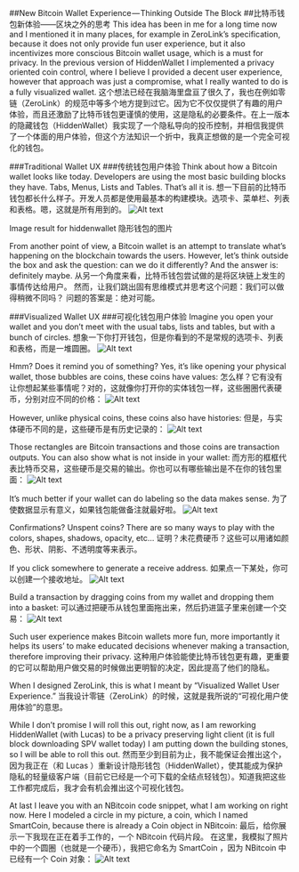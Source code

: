 ##New Bitcoin Wallet Experience — Thinking Outside The Block
##比特币钱包新体验——区块之外的思考
This idea has been in me for a long time now and I mentioned it in many places, for example in ZeroLink’s specification, because it does not only provide fun user experience, but it also incentivizes more conscious Bitcoin wallet usage, which is a must for privacy. In the previous version of HiddenWallet I implemented a privacy oriented coin control, where I believe I provided a decent user experience, however that approach was just a compromise, what I really wanted to do is a fully visualized wallet.
这个想法已经在我脑海里盘亘了很久了，我也在例如零链（ZeroLink）的规范中等多个地方提到过它。因为它不仅仅提供了有趣的用户体验，而且还激励了比特币钱包更谨慎的使用，这是隐私的必要条件。在上一版本的隐藏钱包（HiddenWallet）我实现了一个隐私导向的投币控制，并相信我提供了一个体面的用户体验，但这个方法知识一个折中，我真正想做的是一个完全可视化的钱包。

###Traditional Wallet UX
###传统钱包用户体验
Think about how a Bitcoin wallet looks like today. Developers are using the most basic building blocks they have. Tabs, Menus, Lists and Tables. That’s all it is.
想一下目前的比特币钱包都长什么样子。开发人员都是使用最基本的构建模块。选项卡、菜单栏、列表和表格。嗯，这就是所有用到的。
![Alt text](./0403_0.png)

Image result for hiddenwallet
隐形钱包的图片

From another point of view, a Bitcoin wallet is an attempt to translate what’s happening on the blockchain towards the users. However, let’s think outside the box and ask the question: can we do it differently? And the answer is: definitely maybe.
从另一个角度来看，比特币钱包尝试做的是将区块链上发生的事情传达给用户。 然而，让我们跳出固有思维模式并思考这个问题：我们可以做得稍微不同吗？ 问题的答案是：绝对可能。

###Visualized Wallet UX
###可视化钱包用户体验
Imagine you open your wallet and you don’t meet with the usual tabs, lists and tables, but with a bunch of circles.
想象一下你打开钱包，但是你看到的不是常规的选项卡、列表和表格，而是一堆圆圈。
![Alt text](./0403_1.png)

Hmm? Does it remind you of something? Yes, it’s like opening your physical wallet, those bubbles are coins, these coins have values:
怎么样？它有没有让你想起某些事情呢？对的，这就像你打开你的实体钱包一样，这些圈圈代表硬币，分别对应不同的价格：
![Alt text](./0403_2.png)

However, unlike physical coins, these coins also have histories:
但是，与实体硬币不同的是，这些硬币是有历史记录的：
![Alt text](./0403_3.png)

Those rectangles are Bitcoin transactions and those coins are transaction outputs. You can also show what is not inside in your wallet:
而方形的框框代表比特币交易，这些硬币是交易的输出。你也可以有哪些输出是不在你的钱包里面：
![Alt text](./0403_4.png)

It’s much better if your wallet can do labeling so the data makes sense.
为了使数据显示有意义，如果钱包能做备注就最好啦。
![Alt text](./0403_5.png)

Confirmations? Unspent coins? There are so many ways to play with the colors, shapes, shadows, opacity, etc…
证明？未花费硬币？这些可以用诸如颜色、形状、阴影、不透明度等来表示。

If you click somewhere to generate a receive address.
如果点一下某处，你可以创建一个接收地址。
![Alt text](./0403_6.png)

Build a transaction by dragging coins from my wallet and dropping them into a basket:
可以通过把硬币从钱包里面拖出来，然后扔进篮子里来创建一个交易：
![Alt text](./0403_7.png)

Such user experience makes Bitcoin wallets more fun, more importantly it helps its users’ to make educated decisions whenever making a transaction, therefore improving their privacy.
这种用户体验能使比特币钱包更有趣，更重要的它可以帮助用户做交易的时候做出更明智的决定，因此提高了他们的隐私。

When I designed ZeroLink, this is what I meant by “Visualized Wallet User Experience.”
当我设计零链（ZeroLink）的时候，这就是我所说的“可视化用户使用体验”的意思。

While I don’t promise I will roll this out, right now, as I am reworking HiddenWallet (with Lucas) to be a privacy preserving light client (it is full block downloading SPV wallet today) I am putting down the building stones, so I will be able to roll this out.
然而至少到目前为止，我不能保证会推出这个，因为我正在（和 Lucas ）重新设计隐形钱包（HiddenWallet），使其能成为保护隐私的轻量级客户端（目前它已经是一个可下载的全结点轻钱包）。知道我把这些工作都完成后，我才会有机会推出这个可视化钱包。

At last I leave you with an NBitcoin code snippet, what I am working on right now. Here I modeled a circle in my picture, a coin, which I named SmartCoin, because there is already a Coin object in NBitcoin:
最后，给你展示一下我现在正在着手工作的，一个 NBitcoin 代码片段。 在这里，我模拟了照片中的一个圆圈（也就是一个硬币），我把它命名为 SmartCoin ，因为 NBitcoin 中已经有一个 Coin 对象：
![Alt text](./0403_8.png)
